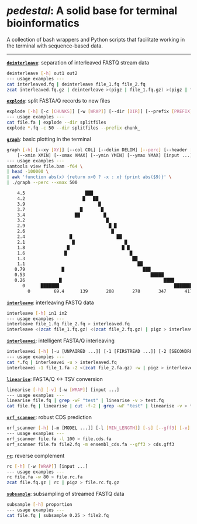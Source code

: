 # *pedestal*: A solid base for terminal bioinformatics

A collection of bash wrappers and Python scripts that facilitate working in the terminal with sequence-based data.

---

[**`deinterleave`**](deinterleave): separation of interleaved FASTQ stream data
```bash
deinterleave [-h] out1 out2
--- usage examples ---
cat interleaved.fq | deinterleave file_1.fq file_2.fq
zcat interleaved.fq.gz | deinterleave >(pigz | file_1.fq.gz) >(pigz | file_2.fq.gz)
```

[**`explode`**](explode): split FASTA/Q records to new files
```bash
explode [-h] [-c [CHUNKS]] [-w [WRAP]] [--dir [DIR]] [--prefix [PREFIX]] [input ...]
--- usage examples ---
cat file.fa | explode --dir splitfiles
explode *.fq -c 50 --dir splitfiles --prefix chunk_
```

[**`graph`**](graph): basic plotting in the terminal
```bash
graph [-h] [--xy [XY]] [--col COL] [--delim DELIM] [--perc] [--header [HEADER]]
    [--xmin XMIN] [--xmax XMAX] [--ymin YMIN] [--ymax YMAX] [input ...]
--- usage examples ---
samtools view file.bam -f64 \
| head -100000 \
| awk 'function abs(x) {return x<0 ? -x : x} {print abs($9)}' \
| ./graph --perc --xmax 500

    4.5                       ███
    4.2                      █   ██
    3.9                            █
    3.7                     █       █
    3.4                   ██         █
    3.2                               █
    2.9                                █ █
    2.6                                 █
    2.4                 █                 ██
    2.1                  █                   █
    1.8                █                    █ █
    1.6               █                        █
    1.3                                         ██
    1.1                                           ██
   0.79              █                              ███
   0.53                                                █████
   0.26             █                                       ████
      0      ███████                                            ████████████████
        0         69.4      139       208       278       347       417
```

[**`interleave`**](interleave): interleaving FASTQ data
```bash
interleave [-h] in1 in2
--- usage examples ---
interleave file_1.fq file_2.fq > interleaved.fq
interleave <(zcat file_1.fq.gz) <(zcat file_2.fq.gz) | pigz > interleaved.fq.gz
```

[**`interleavei`**](interleavei): intelligent FASTA/Q interleaving
```bash
interleavei [-h] [-u [UNPAIRED ...]] [-1 [FIRSTREAD ...]] [-2 [SECONDREAD ...]] [-w [WRAP]]
--- usage examples ---
cat *.fq | interleavei -u > interleaved.fq
interleavei -1 file_1.fa -2 <(zcat file_2.fa.gz) -w | pigz > interleaved.fa.gz
```

[**`linearise`**](linearise): FASTA/Q <-> TSV conversion
```bash
linearise [-h] [-v] [-w [WRAP]] [input ...]
--- usage examples ---
linearise file.fq | grep -wF "test" | linearise -v > test.fq
cat file.fq | linearise | cut -f-2 | grep -wF "test" | linearise -v > test.fa
```

[**`orf_scanner`**](orf_scanner): robust CDS prediction
```bash
orf_scanner [-h] [-m [MODEL ...]] [-l [MIN_LENGTH]] [-s] [--gff3] [-v] input ...
--- usage examples ---
orf_scanner file.fa -l 100 > file.cds.fa
orf_scanner file.fa file2.fq -m ensembl_cds.fa --gff3 > cds.gff3
```

[**`rc`**](rc): reverse complement
```bash
rc [-h] [-w [WRAP]] [input ...]
--- usage examples ---
rc file.fa -w 80 > file.rc.fa
zcat file.fq.gz | rc | pigz > file.rc.fq.gz
```

[**`subsample`**](subsample): subsampling of streamed FASTQ data
```bash
subsample [-h] proportion
--- usage examples ---
cat file.fq | subsample 0.25 > file2.fq
```
